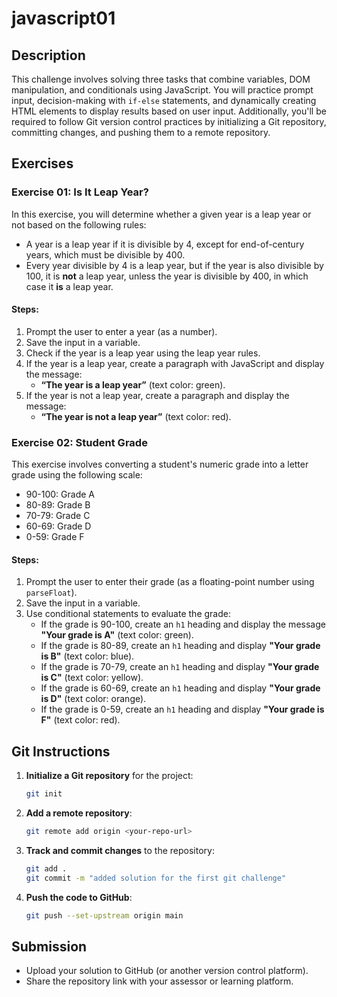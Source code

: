 # javascript01

## Description
This challenge involves solving three tasks that combine variables, DOM manipulation, and conditionals using JavaScript. You will practice prompt input, decision-making with `if-else` statements, and dynamically creating HTML elements to display results based on user input. Additionally, you'll be required to follow Git version control practices by initializing a Git repository, committing changes, and pushing them to a remote repository.

## Exercises

### Exercise 01: Is It Leap Year?
In this exercise, you will determine whether a given year is a leap year or not based on the following rules:
- A year is a leap year if it is divisible by 4, except for end-of-century years, which must be divisible by 400.
- Every year divisible by 4 is a leap year, but if the year is also divisible by 100, it is **not** a leap year, unless the year is divisible by 400, in which case it **is** a leap year.

#### Steps:
1. Prompt the user to enter a year (as a number).
2. Save the input in a variable.
3. Check if the year is a leap year using the leap year rules.
4. If the year is a leap year, create a paragraph with JavaScript and display the message: 
   - **“The year is a leap year”** (text color: green).
5. If the year is not a leap year, create a paragraph and display the message:
   - **“The year is not a leap year”** (text color: red).

### Exercise 02: Student Grade
This exercise involves converting a student's numeric grade into a letter grade using the following scale:
- 90-100: Grade A
- 80-89: Grade B
- 70-79: Grade C
- 60-69: Grade D
- 0-59: Grade F

#### Steps:
1. Prompt the user to enter their grade (as a floating-point number using `parseFloat`).
2. Save the input in a variable.
3. Use conditional statements to evaluate the grade:
   - If the grade is 90-100, create an `h1` heading and display the message **"Your grade is A"** (text color: green).
   - If the grade is 80-89, create an `h1` heading and display **"Your grade is B"** (text color: blue).
   - If the grade is 70-79, create an `h1` heading and display **"Your grade is C"** (text color: yellow).
   - If the grade is 60-69, create an `h1` heading and display **"Your grade is D"** (text color: orange).
   - If the grade is 0-59, create an `h1` heading and display **"Your grade is F"** (text color: red).

## Git Instructions
1. **Initialize a Git repository** for the project:
   ```bash
   git init
   ```
2. **Add a remote repository**:
   ```bash
   git remote add origin <your-repo-url>
   ```
3. **Track and commit changes** to the repository:
   ```bash
   git add .
   git commit -m "added solution for the first git challenge"
   ```
4. **Push the code to GitHub**:
   ```bash
   git push --set-upstream origin main
   ```

## Submission
- Upload your solution to GitHub (or another version control platform).
- Share the repository link with your assessor or learning platform.
